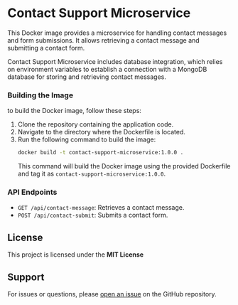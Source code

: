 
# Contact Support Microservice

This Docker image provides a microservice for handling contact messages and form submissions. It allows retrieving a contact message and submitting a contact form.

Contact Support Microservice includes database integration, which relies on environment variables to establish a connection with a MongoDB database for storing and retrieving contact messages.

### Building the Image

to build the Docker image, follow these steps:

1. Clone the repository containing the application code.
2. Navigate to the directory where the Dockerfile is located.
3. Run the following command to build the image:
   ```bash
   docker build -t contact-support-microservice:1.0.0 .
   ```
   This command will build the Docker image using the provided Dockerfile and tag it as `contact-support-microservice:1.0.0`.



### API Endpoints

- `GET /api/contact-message`: Retrieves a contact message.
- `POST /api/contact-submit`: Submits a contact form.

## License

This project is licensed under the **MIT License**

## Support

For issues or questions, please [open an issue](https://github.com/rdplus2015/e-commerce-app/issues) on the GitHub repository.